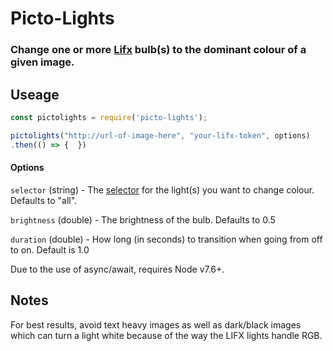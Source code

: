 # Picto-Lights
### Change one or more [Lifx](https://www.lifx.com/) bulb(s) to the dominant colour of a given image.

## Useage

```javascript
const pictolights = require('picto-lights');

pictolights("http://url-of-image-here", "your-lifx-token", options)
.then(() => {  })
```

#### Options

```selector``` (string) - The [selector](https://api.developer.lifx.com/v1/docs/selectors) for the light(s) you want to change colour. Defaults to "all".

```brightness``` (double) - The brightness of the bulb. Defaults to 0.5

```duration``` (double) - How long (in seconds) to transition when going from off to on. Default is 1.0

Due to the use of async/await, requires Node v7.6+.

## Notes

For best results, avoid text heavy images as well as dark/black images which can turn a light white because of the way the LIFX lights handle RGB.